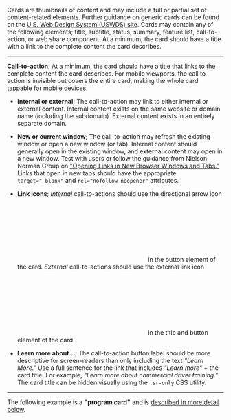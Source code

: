Cards are thumbnails of content and may include a full or partial set of content-related elements. Further guidance on generic cards can be found on the <a href="https://designsystem.digital.gov/components/card" target="_blank" rel="noopener">U.S. Web Design System (USWDS) site</a>. Cards may contain any of the following elements; title, subtitle, status, summary, feature list, call-to-action, or web share component. At a minimum, the card should have a title with a link to the complete content the card describes.

---

**Call-to-action**; At a minimum, the card should have a title that links to the complete content the card describes. For mobile viewports, the call to action is invisible but covers the entire card, making the whole card tappable for mobile devices.

* **Internal or external**; The call-to-action may link to either internal or external content. Internal content exists on the same website or domain name (including the subdomain). External content exists in an entirely separate domain.

* **New or current window**; The call-to-action may refresh the existing window or open a new window (or tab). Internal content should generally open in the existing window, and external content may open in a new window. Test with users or follow the guidance from Nielson Norman Group on <a href="https://www.nngroup.com/articles/new-browser-windows-and-tabs/" target="_blank" rel="nofollow noopener">"Opening Links in New Browser Windows and Tabs."</a> Links that open in new tabs should have the appropriate `target="_blank"` and `rel="nofollow noopener"` attributes.

* **Link icons**; *Internal* call-to-actions should use the directional arrow icon <svg aria-hidden="true" class="icon-ui rtl:flip"><use href="#feather-arrow-right"></use></svg> in the button element of the card. *External* call-to-actions should use the external link icon <svg aria-hidden="true" class="icon-ui rtl:flip"><use href="#feather-external-link"></use></svg> in the title and button element of the card.

* **Learn more about...**; The call-to-action button label should be more descriptive for screen-readers than only including the text *"Learn More."* Use a full sentence for the link that includes *"Learn more"* + the card title. For example, *"Learn more about commercial driver training."* The card title can be hidden visually using the `.sr-only` CSS utility.

---

The following example is a **"program card"** and is [described in more detail below](#program-card).